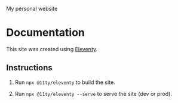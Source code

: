 My personal website

# Documentation

This site was created using [Eleventy](https://github.com/11ty/eleventy).

## Instructions

1. Run `npx @11ty/eleventy` to build the site.

2. Run `npx @11ty/eleventy --serve` to serve the site (dev or prod).


